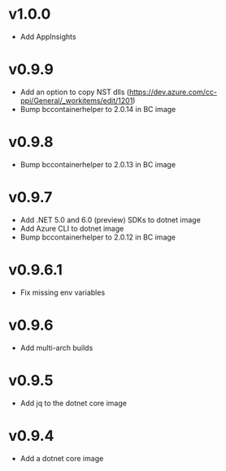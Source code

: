 # v1.0.0

- Add AppInsights

# v0.9.9

- Add an option to copy NST dlls (https://dev.azure.com/cc-ppi/General/_workitems/edit/1201)
- Bump bccontainerhelper to 2.0.14 in BC image

# v0.9.8

- Bump bccontainerhelper to 2.0.13 in BC image

# v0.9.7

- Add .NET 5.0 and 6.0 (preview) SDKs to dotnet image
- Add Azure CLI to dotnet image
- Bump bccontainerhelper to 2.0.12 in BC image

# v0.9.6.1

- Fix missing env variables

# v0.9.6

- Add multi-arch builds

# v0.9.5

- Add jq to the dotnet core image

# v0.9.4

- Add a dotnet core image
